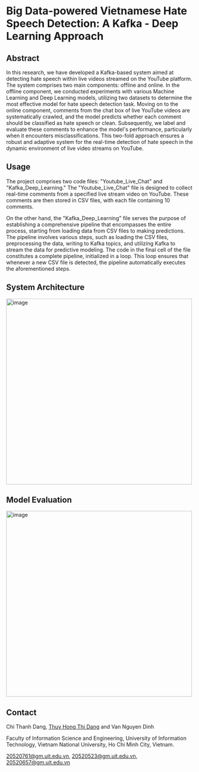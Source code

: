 # Big Data-powered Vietnamese Hate Speech Detection: A Kafka - Deep Learning Approach

## Abstract

In this research, we have developed a Kafka-based system aimed at detecting hate speech within live videos streamed on the YouTube platform. The system comprises two main components: offline and online. In the offline component, we conducted experiments with various Machine Learning and Deep Learning models, utilizing two datasets to determine the most effective model for hate speech detection task. Moving on to the online component, comments from the chat box of live YouTube videos are systematically crawled, and the model predicts whether each comment should be classified as hate speech or clean. Subsequently, we label and evaluate these comments to enhance the model's performance, particularly when it encounters misclassifications. This two-fold approach ensures a robust and adaptive system for the real-time detection of hate speech in the dynamic environment of live video streams on YouTube.

## Usage

The project comprises two code files: "Youtube_Live_Chat" and "Kafka_Deep_Learning." The "Youtube_Live_Chat" file is designed to collect real-time comments from a specified live stream video on YouTube. These comments are then stored in CSV files, with each file containing 10 comments.

On the other hand, the "Kafka_Deep_Learning" file serves the purpose of establishing a comprehensive pipeline that encompasses the entire process, starting from loading data from CSV files to making predictions. The pipeline involves various steps, such as loading the CSV files, preprocessing the data, writing to Kafka topics, and utilizing Kafka to stream the data for predictive modeling. The code in the final cell of the file constitutes a complete pipeline, initialized in a loop. This loop ensures that whenever a new CSV file is detected, the pipeline automatically executes the aforementioned steps.

## System Architecture

<img width="500" alt="image" src="https://github.com/motcapbovit/Big-Data-powered-Vietnamese-Hate-Speech-Detection-A-Kafka-Deep-Learning-Approach/assets/72774923/34ce6acd-ac3b-4505-802b-8f7e7b077450">

## Model Evaluation

<img width="500" alt="image" src="https://github.com/motcapbovit/Big-Data-powered-Vietnamese-Hate-Speech-Detection-A-Kafka-Deep-Learning-Approach/assets/72774923/e3944f38-9dec-4f5b-89a6-7bbf5dcdb5d4">

## Contact
Chi Thanh Dang, [Thuy Hong Thi Dang](https://github.com/KaytlynDangDS) and Van Nguyen Dinh

Faculty of Information Science and Engineering, University of Information Technology, Vietnam National University, Ho Chi Minh City, Vietnam.

20520761@gm.uit.edu.vn, 20520523@gm.uit.edu.vn, 20520657@gm.uit.edu.vn
